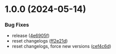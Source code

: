 # 1.0.0 (2024-05-14)


### Bug Fixes

* release ([4e6905f](https://github.com/affinidi/affinidi-tdk/commit/4e6905fa20f9b5f4374941111515889f43243e9d))
* reset changelogs ([ff2e21d](https://github.com/affinidi/affinidi-tdk/commit/ff2e21d527173ae19baa81cd6a50c5ebea0b0a3b))
* reset changelogs, force new versions ([cef4c6d](https://github.com/affinidi/affinidi-tdk/commit/cef4c6d1ff7de81d92724bb001f4b28ef4afafc7))
